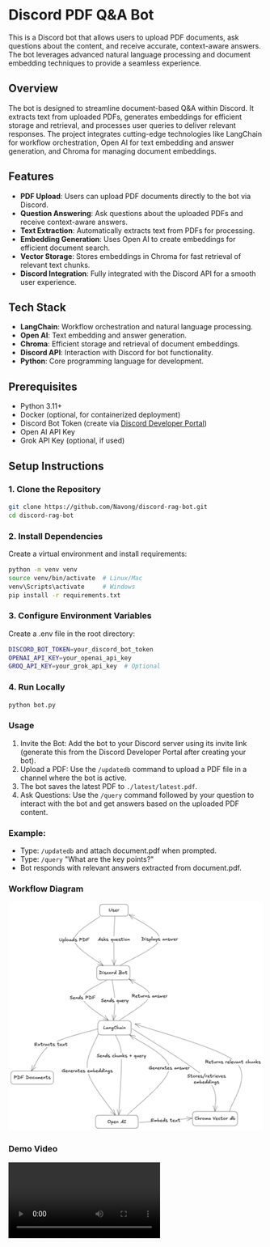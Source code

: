 # Discord PDF Q&A Bot

This is a Discord bot that allows users to upload PDF documents, ask questions about the content, and receive accurate, context-aware answers. The bot leverages advanced natural language processing and document embedding techniques to provide a seamless experience.

## Overview

The bot is designed to streamline document-based Q&A within Discord. It extracts text from uploaded PDFs, generates embeddings for efficient storage and retrieval, and processes user queries to deliver relevant responses. The project integrates cutting-edge technologies like LangChain for workflow orchestration, Open AI for text embedding and answer generation, and Chroma for managing document embeddings.

## Features

- **PDF Upload**: Users can upload PDF documents directly to the bot via Discord.
- **Question Answering**: Ask questions about the uploaded PDFs and receive context-aware answers.
- **Text Extraction**: Automatically extracts text from PDFs for processing.
- **Embedding Generation**: Uses Open AI to create embeddings for efficient document search.
- **Vector Storage**: Stores embeddings in Chroma for fast retrieval of relevant text chunks.
- **Discord Integration**: Fully integrated with the Discord API for a smooth user experience.

## Tech Stack

- **LangChain**: Workflow orchestration and natural language processing.
- **Open AI**: Text embedding and answer generation.
- **Chroma**: Efficient storage and retrieval of document embeddings.
- **Discord API**: Interaction with Discord for bot functionality.
- **Python**: Core programming language for development.

## Prerequisites

- Python 3.11+
- Docker (optional, for containerized deployment)
- Discord Bot Token (create via [Discord Developer Portal](https://discord.com/developers/applications))
- Open AI API Key
- Grok API Key (optional, if used)

## Setup Instructions

### 1. Clone the Repository
```bash
git clone https://github.com/Navong/discord-rag-bot.git
cd discord-rag-bot
```

### 2. Install Dependencies
Create a virtual environment and install requirements:

```bash
python -m venv venv
source venv/bin/activate  # Linux/Mac
venv\Scripts\activate     # Windows
pip install -r requirements.txt
```

### 3. Configure Environment Variables
Create a .env file in the root directory:

```bash
DISCORD_BOT_TOKEN=your_discord_bot_token
OPENAI_API_KEY=your_openai_api_key
GROQ_API_KEY=your_grok_api_key  # Optional
```

### 4. Run Locally

```bash
python bot.py
```

### Usage
1. Invite the Bot: Add the bot to your Discord server using its invite link (generate this from the Discord Developer Portal after creating your bot).
2. Upload a PDF: Use the `/updatedb` command to upload a PDF file in a channel where the bot is active.
3. The bot saves the latest PDF to `./latest/latest.pdf`.
4. Ask Questions: Use the `/query` command followed by your question to interact with the bot and get answers based on the uploaded PDF content.
### Example:
- Type: `/updatedb` and attach document.pdf when prompted.
- Type: `/query` "What are the key points?"
- Bot responds with relevant answers extracted from document.pdf.

### Workflow Diagram

![alt text](/file/image.png)

### Demo Video

<video controls src="file/demo.mov" title="demo"></video>